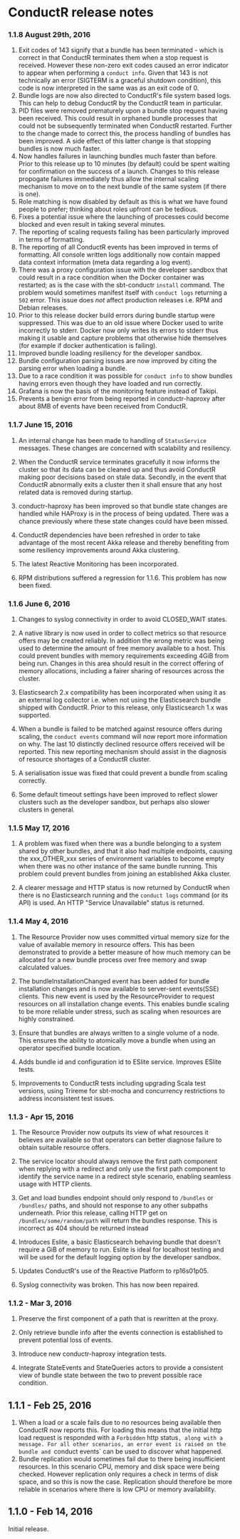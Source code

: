 # ConductR release notes

### 1.1.8 August 29th, 2016

1. Exit codes of 143 signify that a bundle has been terminated - which is correct in that ConductR terminates them when a stop request is received. However these non-zero exit codes caused an error indicator to appear when performing a `conduct info`. Given that 143 is not technically an error (SIGTERM is a graceful shutdown condition), this code is now interpreted in the same was as an exit code of 0.
2. Bundle logs are now also directed to ConductR's file system based logs. This can help to debug ConductR by the ConductR team in particular.
3. PID files were removed prematurely upon a bundle stop request having been received. This could result in orphaned bundle processes that could not be subsequently terminated when ConductR restarted. Further to the change made to correct this, the process handling of bundles has been improved. A side effect of this latter change is that stopping bundles is now much faster.
4. Now handles failures in launching bundles much faster than before. Prior to this release up to 10 minutes (by default) could be spent waiting for confirmation on the success of a launch. Changes to this release propogate failures immediately thus allow the internal scaling mechanism to move on to the next bundle of the same system (if there is one).
5. Role matching is now disabled by default as this is what we have found people to prefer; thinking about roles upfront can be tedious.
6. Fixes a potential issue where the launching of processes could become blocked and even result in taking several minutes.
7. The reporting of scaling requests failing has been particularly improved in terms of formatting.
8. The reporting of all ConductR events has been improved in terms of formatting. All console written logs additionally now contain mapped data context information (meta data regarding a log event).
9. There was a proxy configuration issue with the developer sandbox that could result in a race condition when the Docker container was restarted; as is the case with the sbt-conductr `install` command. The problem would sometimes manifest itself with `conduct logs` returning a `502` error. This issue does *not* affect production releases i.e. RPM and Debian releases.
10. Prior to this release docker build errors during bundle startup were suppressed. This was due to an old issue where Docker used to write incorrectly to stderr. Docker now only writes its errors to stderr thus making it usable and capture problems that otherwise hide themselves (for example if docker authentication is failing).
11. Improved bundle loading resiliency for the developer sandbox.
12. Bundle configuration parsing issues are now improved by citing the parsing error when loading a bundle.
13. Due to a race condition it was possible for `conduct info` to show bundles having errors even though they have loaded and run correctly.
14. Grafana is now the basis of the monitoring feature instead of Takipi.
15. Prevents a benign error from being reported in conductr-haproxy after about 8MB of events have been received from ConductR.

### 1.1.7 June 15, 2016

1. An internal change has been made to handling of `StatusService` messages. These changes are concerned with scalability and resiliency.

2. When the ConductR service terminates gracefully it now informs the cluster so that its data can be cleaned up and thus avoid ConductR making poor decisions based on stale data. Secondly, in the event that ConductR abnormally exits a cluster then it shall ensure that any host related data is removed during startup.

3. conductr-haproxy has been improved so that bundle state changes are handled while HAProxy is in the process of being updated. There was a chance previously where these state changes could have been missed.

4. ConductR dependencies have been refreshed in order to take advantage of the most recent Akka release and thereby benefiting from some resiliency improvements around Akka clustering.

5. The latest Reactive Monitoring has been incorporated.

6. RPM distributions suffered a regression for 1.1.6. This problem has now been fixed.

### 1.1.6 June 6, 2016

1. Changes to syslog connectivity in order to avoid CLOSED_WAIT states.

2. A native library is now used in order to collect metrics so that resource offers may be created reliably. In addition the wrong metric was being used to determine the amount of free memory available to a host. This could prevent bundles with memory requirements exceeding 4GiB from being run. Changes in this area should result in the correct offering of memory allocations, including a fairer sharing of resources across the cluster.

3. Elasticsearch 2.x compatibility has been incorporated when using it as an external log collector i.e. when not using the Elasticsearch bundle shipped with ConductR. Prior to this release, only Elasticsearch 1.x was supported.

4. When a bundle is failed to be matched against resource offers during scaling, the `conduct events` command will now report more information on why. The last 10 distinctly declined resource offers received will be reported. This new reporting mechanism should assist in the diagnosis of resource shortages of a ConductR cluster.

5. A serialisation issue was fixed that could prevent a bundle from scaling correctly.

6. Some default timeout settings have been improved to reflect slower clusters such as the developer sandbox, but perhaps also slower clusters in general.

### 1.1.5 May 17, 2016

1. A problem was fixed when there was a bundle belonging to a system shared by other bundles, and that it also had multiple endpoints, causing the xxx_OTHER_xxx series of environment variables to become empty when there was no other instance of the same bundle running. This problem could prevent bundles from joining an established Akka cluster.

2. A clearer message and HTTP status is now returned by ConductR when there is no Elasticsearch running and the `conduct logs` command (or its API) is used. An HTTP "Service Unavailable" status is returned.


### 1.1.4 May 4, 2016

1. The Resource Provider now uses committed virtual memory size for the value of available memory in resource offers. This has been demonstrated to provide a better measure of how much memory can be allocated for a new bundle process over free memory and swap calculated values.

2. The bundleInstallationChanged event has been added for bundle installation changes and is now available to server-sent events(SSE) clients. This new event is used by the ResourceProvider to request resources on all installation change events. This enables bundle scaling to be more reliable under stress, such as scaling when resources are highly constrained.

4. Ensure that bundles are always written to a single volume of a node. This ensures the ability to atomically move a bundle when using an operator specified bundle location.

5. Adds bundle id and configuration id to ESlite service. Improves ESlite tests.

6. Improvements to ConductR tests including upgrading Scala test versions, using Trireme for sbt-mocha and concurrency restrictions to address inconsistent test issues.

### 1.1.3 - Apr 15, 2016

1. The Resource Provider now outputs its view of what resources it believes are available so that operators can better diagnose failure to obtain suitable resource offers.

2. The service locator should always remove the first path component when replying with a redirect and only use the first path component to identify the service name in a redirect style scenario, enabling seamless usage with HTTP clients.

3. Get and load bundles endpoint should only respond to `/bundles` or `/bundles/` paths, and should not response to any other subpaths underneath.
Prior this release, calling HTTP get on `/bundles/some/random/path` will return the bundles response. This is incorrect as 404 should be returned instead

4. Introduces Eslite, a basic Elasticsearch behaving bundle that doesn't require a GiB of memory to run. Eslite is ideal for localhost testing and will be used for the default logging option by the developer sandbox.

5. Updates ConductR's use of the Reactive Platform to rp16s01p05.

6. Syslog connectivity was broken. This has now been repaired.

### 1.1.2 - Mar 3, 2016

1. Preserve the first component of a path that is rewritten at the proxy.

2. Only retrieve bundle info after the events connection is established to prevent potential loss of events.

3. Introduce new conductr-haproxy integration tests.

4. Integrate StateEvents and StateQueries actors to provide a consistent view of bundle state between the two to prevent possible race condition.

## 1.1.1 - Feb 25, 2016

1. When a load or a scale fails due to no resources being available then ConductR now reports this. For loading this means that the initial http load request is responded with a `Forbidden` http status`, along with a message. For all other scenarios, an error event is raised on the bundle and `conduct events` can be used to discover what happened.
2. Bundle replication would sometimes fail due to there being insufficient resources. In this scenario CPU, memory and disk space were being checked. However replication only requires a check in terms of disk space, and so this is now the case. Replication should therefore be more reliable in scenarios where there is low CPU or memory availability.

## 1.1.0 - Feb 14, 2016

Initial release.
